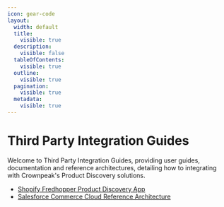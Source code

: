```yaml
---
icon: gear-code
layout:
  width: default
  title:
    visible: true
  description:
    visible: false
  tableOfContents:
    visible: true
  outline:
    visible: true
  pagination:
    visible: true
  metadata:
    visible: true
---
```


# Third Party Integration Guides

Welcome to Third Party Integration Guides, providing user guides, documentation and reference architectures, detailing how to integrating with Crownpeak's Product Discovery solutions.

* [Shopify Fredhopper Product Discovery App](fhr-shopify-app/)
* [Salesforce Commerce Cloud Reference Architecture](fhr-salesforce-commerce-cloud/introduction/)